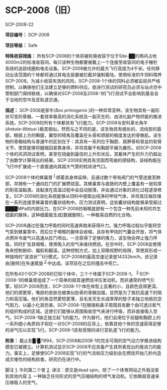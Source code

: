 # SCP-2008（旧）
                        



SCP-2008-22



**项目编号：** SCP-2008

**项目等级：** Safe

**特殊收容措施：** 所有SCP-2008的个体将被轮换收容于位于Site-██的两间占地4000m2的标准收容间。每只该种生物都要被戴上一个连接至收容间的电子栅栏系统的追踪线圈和电击设备。SCP-2008被允许的最大飞行高度为4千米。任何移动出该范围的个体都将通过其电击装置被拦截并强制着陆。使用标准的牛饲料喂养SCP-2008。为减小收容失效的风险，SCP-2008-1个体的饲料必须被监视并严格控制，以确保他们无法建立足够的燃料供应。欲进行测试的研究员必须与站点空中管制部门保持联络，以确保对SCP-2008及2008-1的飞行测试不会影响到基金会于当地的空中及亚轨道交通。

**描述：** SCP-2008是家牛(*Bos primogenis* )的一种异常亚种。该生物具有一副形状可变的骨骼、一套效率极高的消化系统及一副天生的、由消化副产物供能的推进系统。SCP-2008的所有个体都具有飞行能力。SCP-2008与安科莱长角牛(*Ankole-Watusi* )极其相似。然而与之不同的是，该生物具有细长的、流线型的面部，眼部上方的瞬膜，翼型的犄角及覆盖在头骨和颈部的极度发达的骨骼肌。该生物的骨骼结构与普通牛的区别在于：其具有一系列位于胸腔、肩胛骨和骨盆的软骨关节，使其能够将腿缩回紧靠身体，并将其躯干和胸部平展为翼形。对SCP-2008个体的风洞测试表明，甚至在扭曲到最佳的上升形状后，其躯体产生的升力仍超出了由数学计算得出的结果。SCP-2008实例具有坚固而弯曲的颌结构，该结构能在飞行中扩展成一个直接通向其超大气管的柱状进气口。

SCP-2008个体的蜂巢胃<sup class='footnoteref'>
 <a shape='rect' class='footnoteref' id='footnoteref-1' href='javascript:;' onclick='WIKIDOT.page.utils.scrollToReference(&apos;footnote-1&apos;)'>1</a>
</sup>顺着其身体延伸，且通过数个带有阀门的气管连接至肺部，并拥有一个通向肛门的扩展燃烧室。其蜂巢胃与直肠的内壁上覆盖有一层较厚的耐高温黏液。该黏液在高温过程中会自动脱落，并会通过对象的消化过程逐渐修复。SCP-2008的消化系统能够从饲料中提取出纯净的甲烷气体，并将其压缩存储在一系列连接至蜂巢胃的囊状结构中。压力测试表明，这些囊状结构能够承受超过████MPa的内部压力。在SCP-2008的咽喉底部有一个包含一种先前未知的共生细菌的腺体。这种细菌能生成[数据删除]，一种极易自燃的化合物。

SCP-2008通过在强力呼吸的同时高速奔跑来获得升力。强力呼吸过程似乎能将空气泵到蜂巢胃中。而后位于咽喉的腺体会收缩，且存有甲烷的气囊会开放，将气体点燃并令废气以高速从肛门喷出。一旦获得了足够的推力，该生物会停止强力呼吸，同时扩张其咽喉，使用吸入的空气来维持燃烧。在空中时，SCP-2008会使用角来控制俯仰、偏航和翻滚。这种控制方式，加上双眼视野的局限，常使其形成一种独特的“波浪状”飞行模式。SCP-2008的最高空速记录是14332km/h。该记录由[删除]在失速尾旋<sup class='footnoteref'>
 <a shape='rect' class='footnoteref' id='footnoteref-2' href='javascript:;' onclick='WIKIDOT.page.utils.scrollToReference(&apos;footnote-2&apos;)'>2</a>
</sup>中达成。该项目在之后的撞击中死亡。

在所有43个SCP-2008的已知个体中，三个个体属于SCP-2008-1。<sup class='footnoteref'>
 <a shape='rect' class='footnoteref' id='footnoteref-3' href='javascript:;' onclick='WIKIDOT.page.utils.scrollToReference(&apos;footnote-3&apos;)'>3</a>
</sup>SCP-2008-1的蜂巢胃组成了一个简单的超音速燃烧冲压发动机，而非通常的喷气引擎。较SCP-2008而言，SCP-2008-1个体在体型上显著的小，且颜色显得更深。他们的颌更厚，嘴部的皮肤也被类似肋骨的骨骼加强，显然是为了抵抗高速下的阻力和高压强。他们的角显然更短更薄，且毛发天生长成厚厚的垫子来独立地抵抗空气阻力，以最小化其伤害。SCP-2008-1在眼镜和鼻子周围具有数个由可透过氧气的组织构成的区域。这使它们能够从周围吸收空气来进行呼吸，而非直接吸入空气。SCP-2008-1缺乏独立起飞的能力。作为替代，他们会用位于前腿和胸腔上的一系列细小角质钩子钩在一对SCP-2008的后背上，依靠其他个体的空速获得足够的进气压以实现飞行。SCP-2008-1具有受限的进行亚轨道飞行的能力。

**附录：** 截止到█/█/1994，SCP-2008和2008-1的完全可用的空气动力学推进结构模型已被建立。计算机测试显示SCP-2008不应具备产生其所表现出的推进力的能力。事实上，足够使SCP-2008实现飞行的气流和压力级别会在燃烧开始几秒内造成灾难性的结构损害。研究仍在进行中。


脚注
<a shape='rect' href='javascript:;' onclick='WIKIDOT.page.utils.scrollToReference(&apos;footnoteref-1&apos;)'>1</a>. 牛的第二个胃
<a shape='rect' href='javascript:;' onclick='WIKIDOT.page.utils.scrollToReference(&apos;footnoteref-2&apos;)'>2</a>. 译注：原文是dead spin，除了一个体育网站之外我没查到其他内容
<a shape='rect' href='javascript:;' onclick='WIKIDOT.page.utils.scrollToReference(&apos;footnoteref-3&apos;)'>3</a>. 一种缺乏任何形式的空气压缩结构的喷气发动机。它依赖超音速来压缩吸入的空气。


                    